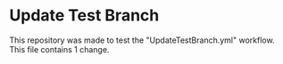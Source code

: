 # Update Test Branch

This repository was made to test the "UpdateTestBranch.yml" workflow.
This file contains 1 change.
